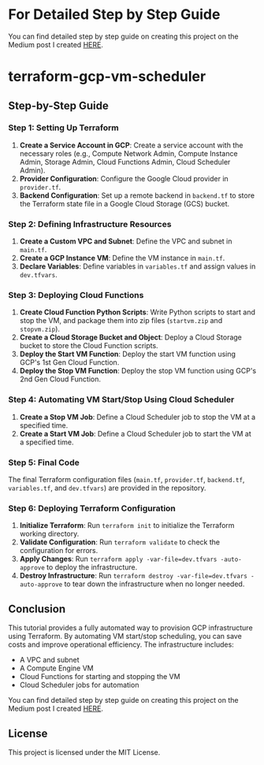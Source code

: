 # For Detailed Step by Step Guide
You can find detailed step by step guide on creating this project on the Medium post I created [HERE](https://link.medium.com/vNRrOaJiRQb).

# terraform-gcp-vm-scheduler

## Step-by-Step Guide

### Step 1: Setting Up Terraform

1. **Create a Service Account in GCP**: Create a service account with the necessary roles (e.g., Compute Network Admin, Compute Instance Admin, Storage Admin, Cloud Functions Admin, Cloud Scheduler Admin).
2. **Provider Configuration**: Configure the Google Cloud provider in `provider.tf`.
3. **Backend Configuration**: Set up a remote backend in `backend.tf` to store the Terraform state file in a Google Cloud Storage (GCS) bucket.

### Step 2: Defining Infrastructure Resources

1. **Create a Custom VPC and Subnet**: Define the VPC and subnet in `main.tf`.
2. **Create a GCP Instance VM**: Define the VM instance in `main.tf`.
3. **Declare Variables**: Define variables in `variables.tf` and assign values in `dev.tfvars`.

### Step 3: Deploying Cloud Functions

1. **Create Cloud Function Python Scripts**: Write Python scripts to start and stop the VM, and package them into zip files (`startvm.zip` and `stopvm.zip`).
2. **Create a Cloud Storage Bucket and Object**: Deploy a Cloud Storage bucket to store the Cloud Function scripts.
3. **Deploy the Start VM Function**: Deploy the start VM function using GCP's 1st Gen Cloud Function.
4. **Deploy the Stop VM Function**: Deploy the stop VM function using GCP's 2nd Gen Cloud Function.

### Step 4: Automating VM Start/Stop Using Cloud Scheduler

1. **Create a Stop VM Job**: Define a Cloud Scheduler job to stop the VM at a specified time.
2. **Create a Start VM Job**: Define a Cloud Scheduler job to start the VM at a specified time.

### Step 5: Final Code

The final Terraform configuration files (`main.tf`, `provider.tf`, `backend.tf`, `variables.tf`, and `dev.tfvars`) are provided in the repository.

### Step 6: Deploying Terraform Configuration

1. **Initialize Terraform**: Run `terraform init` to initialize the Terraform working directory.
2. **Validate Configuration**: Run `terraform validate` to check the configuration for errors.
3. **Apply Changes**: Run `terraform apply -var-file=dev.tfvars -auto-approve` to deploy the infrastructure.
4. **Destroy Infrastructure**: Run `terraform destroy -var-file=dev.tfvars -auto-approve` to tear down the infrastructure when no longer needed.

## Conclusion

This tutorial provides a fully automated way to provision GCP infrastructure using Terraform. By automating VM start/stop scheduling, you can save costs and improve operational efficiency. The infrastructure includes:

- A VPC and subnet
- A Compute Engine VM
- Cloud Functions for starting and stopping the VM
- Cloud Scheduler jobs for automation

You can find detailed step by step guide on creating this project on the Medium post I created [HERE](https://techandapps.com).

## License

This project is licensed under the MIT License.
